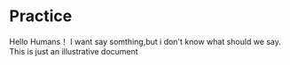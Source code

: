 # Practice

Hello Humans！
I want say somthing,but i don't know what should we say. 
This is just an illustrative document
